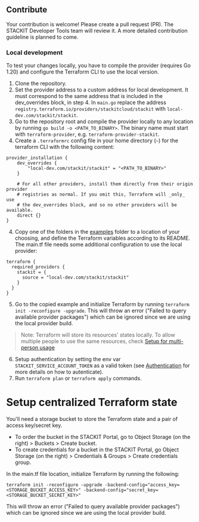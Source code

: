 ## Contribute
Your contribution is welcome! Please create a pull request (PR). The STACKIT Developer Tools team will review it. A more detailed contribution guideline is planned to come.

### Local development

To test your changes locally, you have to compile the provider (requires Go 1.20) and configure the Terraform CLI to use the local version.

1. Clone the repository.
2. Set the provider address to a custom address for local development. It must correspond to the same address that is included in the dev_overrides block, in step 4.
In `main.go` replace the address `registry.terraform.io/providers/stackitcloud/stackit` with `local-dev.com/stackit/stackit`.
3. Go to the repository root and compile the provider locally to any location by running `go build -o <PATH_TO_BINARY>`. The binary name must start with `terraform-provider`, e.g. `terraform-provider-stackit`.
4. Create a `.terraformrc` config file in your home directory (`~`) for the terraform CLI with the following content:
```
provider_installation {
    dev_overrides {
        "local-dev.com/stackit/stackit" = "<PATH_TO_BINARY>"
    }

    # For all other providers, install them directly from their origin provider
    # registries as normal. If you omit this, Terraform will _only_ use
    # the dev_overrides block, and so no other providers will be available.
    direct {}
}
```
4. Copy one of the folders in the [examples](examples/) folder to a location of your choosing, and define the Terraform variables according to its README. The main.tf file needs some additional configuration to use the local provider:
```
terraform {
  required_providers {
    stackit = {
      source = "local-dev.com/stackit/stackit"
    }
  }
}
```
5. Go to the copied example and initialize Terraform by running `terraform init -reconfigure -upgrade`. This will throw an error ("Failed to query available provider packages") which can be ignored since we are using the local provider build.
> Note: Terraform will store its resources' states locally. To allow multiple people to use the same resources, check [Setup for multi-person usage](#setup-centralized-terraform-state)
6. Setup authentication by setting the env var `STACKIT_SERVICE_ACCOUNT_TOKEN` as a valid token (see [Authentication](#authentication) for more details on how to autenticate).
7. Run `terraform plan` or `terraform apply` commands.

# Setup centralized Terraform state

You'll need a storage bucket to store the Terraform state and a pair of access key/secret key.
- To order the bucket in the STACKIT Portal, go to Object Storage (on the right) > Buckets > Create bucket.
- To create credentials for a bucket in the STACKIT Portal, go Object Storage (on the right) > Credentials & Groups > Create credentials group.

In the main.tf file location, initialize Terraform by running the following:
```
terraform init -reconfigure -upgrade -backend-config="access_key=<STORAGE_BUCKET_ACCESS_KEY>" -backend-config="secret_key=<STORAGE_BUCKET_SECRET_KEY>"
```
This will throw an error ("Failed to query available provider packages") which can be ignored since we are using the local provider build.